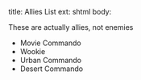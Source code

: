 title: Allies List
ext: shtml
body:

These are actually allies, not enemies  
  
* Movie Commando
* Wookie
* Urban Commando
* Desert Commando

